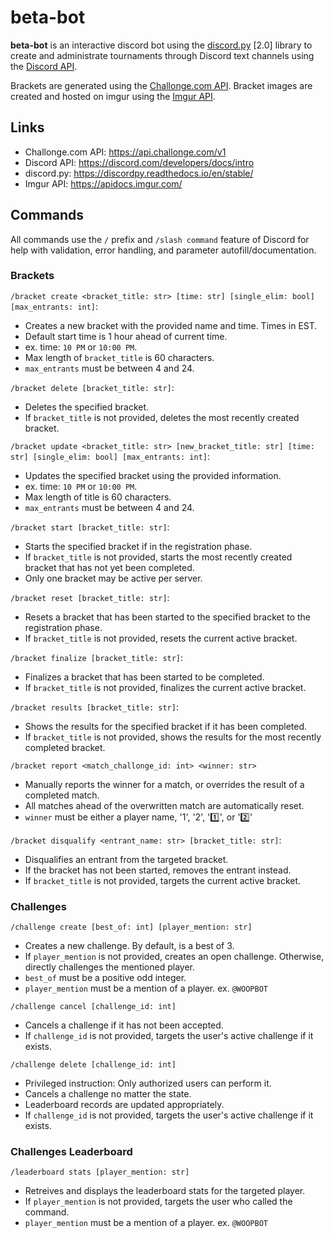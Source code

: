 # **beta-bot**
**beta-bot** is an interactive discord bot using the [discord.py](https://discordpy.readthedocs.io/en/stable/) [2.0] library to create and administrate tournaments through Discord text channels using the [Discord API](https://discord.com/developers/docs/intro).

Brackets are generated using the [Challonge.com API](https://api.challonge.com/v1). Bracket images are created and hosted on imgur using the [Imgur API](https://apidocs.imgur.com/).

## Links
- Challonge.com API: https://api.challonge.com/v1
- Discord API: https://discord.com/developers/docs/intro
- discord.py: https://discordpy.readthedocs.io/en/stable/
- Imgur API: https://apidocs.imgur.com/

## Commands
All commands use the `/` prefix and `/slash command` feature of Discord for help with validation, error handling, and parameter autofill/documentation.

### Brackets
`/bracket create <bracket_title: str> [time: str] [single_elim: bool] [max_entrants: int]`:
- Creates a new bracket with the provided name and time. Times in EST.
- Default start time is 1 hour ahead of current time. 
- ex. time: `10 PM` or `10:00 PM`.
- Max length of `bracket_title` is 60 characters.
- `max_entrants` must be between 4 and 24.

`/bracket delete [bracket_title: str]`:
- Deletes the specified bracket. 
- If `bracket_title` is not provided, deletes the most recently created bracket.

`/bracket update <bracket_title: str> [new_bracket_title: str] [time: str] [single_elim: bool] [max_entrants: int]`:
- Updates the specified bracket using the provided information.
- ex. time: `10 PM` or `10:00 PM`.
- Max length of title is 60 characters.
- `max_entrants` must be between 4 and 24.

`/bracket start [bracket_title: str]`:
- Starts the specified bracket if in the registration phase. 
- If `bracket_title` is not provided, starts the most recently created bracket that has not yet been completed.
- Only one bracket may be active per server.

`/bracket reset [bracket_title: str]`:
- Resets a bracket that has been started to the specified bracket to the registration phase. 
- If `bracket_title` is not provided, resets the current active bracket.

`/bracket finalize [bracket_title: str]`:
- Finalizes a bracket that has been started to be completed. 
- If `bracket_title` is not provided, finalizes the current active bracket.

`/bracket results [bracket_title: str]`:
- Shows the results for the specified bracket if it has been completed. 
- If `bracket_title` is not provided, shows the results for the most recently completed bracket.

`/bracket report <match_challonge_id: int> <winner: str>`
- Manually reports the winner for a match, or overrides the result of a completed match.
- All matches ahead of the overwritten match are automatically reset.
- `winner` must be either a player name, '1', '2', '1️⃣', or '2️⃣'

`/bracket disqualify <entrant_name: str> [bracket_title: str]`:
- Disqualifies an entrant from the targeted bracket.
- If the bracket has not been started, removes the entrant instead.
- If `bracket_title` is not provided, targets the current active bracket.

### Challenges
`/challenge create [best_of: int] [player_mention: str]`
- Creates a new challenge. By default, is a best of 3.
- If `player_mention` is not provided, creates an open challenge. Otherwise, directly challenges the mentioned player.
- `best_of` must be a positive odd integer.
- `player_mention` must be a mention of a player. ex. `@WOOPBOT`

`/challenge cancel [challenge_id: int]`
- Cancels a challenge if it has not been accepted.
- If `challenge_id` is not provided, targets the user's active challenge if it exists.

`/challenge delete [challenge_id: int]`
- Privileged instruction: Only authorized users can perform it.
- Cancels a challenge no matter the state.
- Leaderboard records are updated appropriately.
- If `challenge_id` is not provided, targets the user's active challenge if it exists.

### Challenges Leaderboard
`/leaderboard stats [player_mention: str]`
- Retreives and displays the leaderboard stats for the targeted player.
- If `player_mention` is not provided, targets the user who called the command.
- `player_mention` must be a mention of a player. ex. `@WOOPBOT`